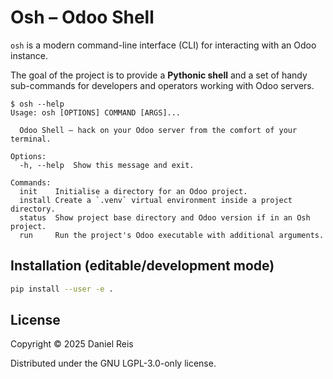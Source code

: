 # Osh – Odoo Shell

`osh` is a modern command-line interface (CLI) for interacting with an Odoo instance.

The goal of the project is to provide a **Pythonic shell** and a set of handy sub-commands for developers and operators working with Odoo servers.

```
$ osh --help
Usage: osh [OPTIONS] COMMAND [ARGS]...

  Odoo Shell – hack on your Odoo server from the comfort of your terminal.

Options:
  -h, --help  Show this message and exit.

Commands:
  init    Initialise a directory for an Odoo project.
  install Create a `.venv` virtual environment inside a project directory.
  status  Show project base directory and Odoo version if in an Osh project.
  run     Run the project's Odoo executable with additional arguments.
```

## Installation (editable/development mode)

```bash
pip install --user -e .
```

## License

Copyright © 2025 Daniel Reis

Distributed under the GNU LGPL-3.0-only license.
